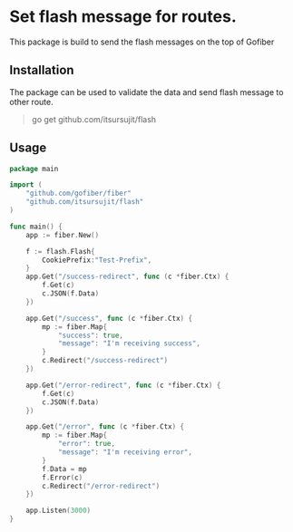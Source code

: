 # Set flash message for routes.

This package is build to send the flash messages on the top of Gofiber

## Installation
The package can be used to validate the data and send flash message to other route.
> go get github.com/itsursujit/flash


## Usage

```go
package main

import (
    "github.com/gofiber/fiber"
    "github.com/itsursujit/flash"
)

func main() {
    app := fiber.New()

    f := flash.Flash{
        CookiePrefix:"Test-Prefix",
    }
    app.Get("/success-redirect", func (c *fiber.Ctx) {
        f.Get(c)
        c.JSON(f.Data)
    })

    app.Get("/success", func (c *fiber.Ctx) {
        mp := fiber.Map{
            "success": true,
            "message": "I'm receiving success",
        }
        c.Redirect("/success-redirect")
    })

    app.Get("/error-redirect", func (c *fiber.Ctx) {
        f.Get(c)
        c.JSON(f.Data)
    })

    app.Get("/error", func (c *fiber.Ctx) {
        mp := fiber.Map{
            "error": true,
            "message": "I'm receiving error",
        }
        f.Data = mp
        f.Error(c)
        c.Redirect("/error-redirect")
    })

    app.Listen(3000)
}
```